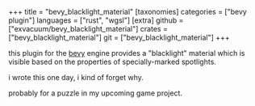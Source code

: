 +++
title = "bevy_blacklight_material"
[taxonomies]
categories = ["bevy plugin"]
languages = ["rust", "wgsl"]
[extra]
github = ["exvacuum/bevy_blacklight_material"]
crates = ["bevy_blacklight_material"]
git = ["bevy_blacklight_material"]
+++

this plugin for the [bevy](https://bevyengine.org) engine provides a "blacklight" material which is visible based on the properties of specially-marked spotlights.

i wrote this one day, i kind of forget why.

probably for a puzzle in my upcoming game project.
